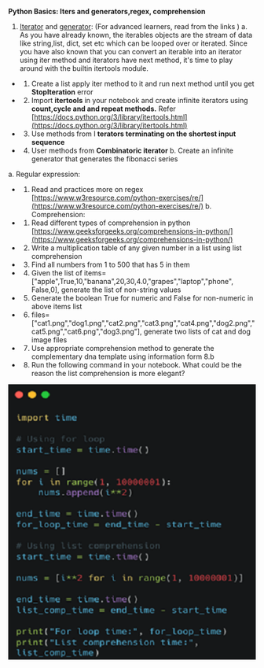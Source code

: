 **Python Basics: Iters and generators,regex, comprehension**

1. [Iterator](https://realpython.com/python-iterators-iterables/) and [generator](https://realpython.com/introduction-to-python-generators/): (For advanced learners, read from the links )
  a. As you have already known, the iterables objects are the stream of data like string,list, dict, set etc which can be looped over or iterated. Since you have also known that you can convert an iterable into an iterator using iter method and iterators have next method, it's time to play around with the builtin itertools module.
  - 1. Create a list apply iter method to it and run next method until you get **StopIteration** error
  - 2. Import **itertools** in your notebook and create infinite iterators using **count,cycle and and repeat methods.** Refer [https://docs.python.org/3/library/itertools.html](https://docs.python.org/3/library/itertools.html)
  - 3. Use methods from I **terators terminating on the shortest input sequence**
  - 4. User methods from **Combinatoric iterator**
  b. Create an infinite generator that generates the fibonacci series

a. Regular expression:
  - 1. Read and practices more on regex [https://www.w3resource.com/python-exercises/re/](https://www.w3resource.com/python-exercises/re/)
b. Comprehension:
  - 1. Read different types of comprehension in python [https://www.geeksforgeeks.org/comprehensions-in-python/](https://www.geeksforgeeks.org/comprehensions-in-python/)
  - 2. Write a multiplication table of any given number in a list using list comprehension
  - 3. Find all numbers from 1 to 500 that has 5 in them
  - 4. Given the list of items=["apple",True,10,"banana",20,30,4.0,"grapes","laptop","phone", False,0], generate the list of non-string values
  - 5. Generate the boolean True for numeric and False for non-numeric in above items list
  - 6. files=["cat1.png","dog1.png","cat2.png","cat3.png","cat4.png","dog2.png","cat5.png","cat6.png","dog3.png"], generate two lists of cat and dog image files
  - 7. Use appropriate comprehension method to generate the complementary dna template using information form 8.b
  - 8. Run the following command in your notebook. What could be the reason the list comprehension is more elegant?

![](Images/PicAssignment4.png)
